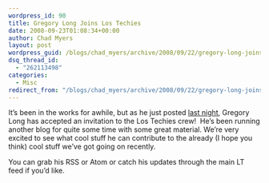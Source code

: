 ```yaml
---
wordpress_id: 90
title: Gregory Long Joins Los Techies
date: 2008-09-23T01:08:34+00:00
author: Chad Myers
layout: post
wordpress_guid: /blogs/chad_myers/archive/2008/09/22/gregory-long-joins-los-techies.aspx
dsq_thread_id:
  - "262113498"
categories:
  - Misc
redirect_from: "/blogs/chad_myers/archive/2008/09/22/gregory-long-joins-los-techies.aspx/"
---
```

It’s been in the works for awhile, but as he just posted [last night](http://www.lostechies.com/blogs/thatotherguy/archive/2008/09/21/hola-los-techies-and-thanks.aspx), Gregory Long has accepted an invitation to the Los Techies crew!&#160; He’s been running another blog for quite some time with some great material. We’re very excited to see what cool stuff he can contribute to the already (I hope you think) cool stuff we’ve got going on recently.

You can grab his RSS or Atom or catch his updates through the main LT feed if you’d like.